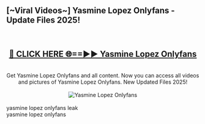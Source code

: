 <h2>[~Viral Videos~] Yasmine Lopez Onlyfans - Update Files 2025!</h2>
<br>
<div align="center">
<h2><a href="https://betterlinks.top/A2PfLJ" rel="nofollow">🔴 CLICK HERE 🌐==►► Yasmine Lopez Onlyfans</a></h2>
<br>
Get Yasmine Lopez Onlyfans and all content. Now you can access all videos and pictures of Yasmine Lopez Onlyfans. New Updated Files 2025!
<br>
<br>
<a href="https://betterlinks.top/A2PfLJ" rel="nofollow" data-target="animated-image.originalLink"><img src="https://i.ibb.co.com/WyWwxjT/player-gif2.gif" alt="Yasmine Lopez Onlyfans" style="max-width: 100%; display: inline-block;" data-target="animated-image.originalImage"></a>
</div>
<br>
yasmine lopez onlyfans leak<br>
yasmine lopez onlyfans